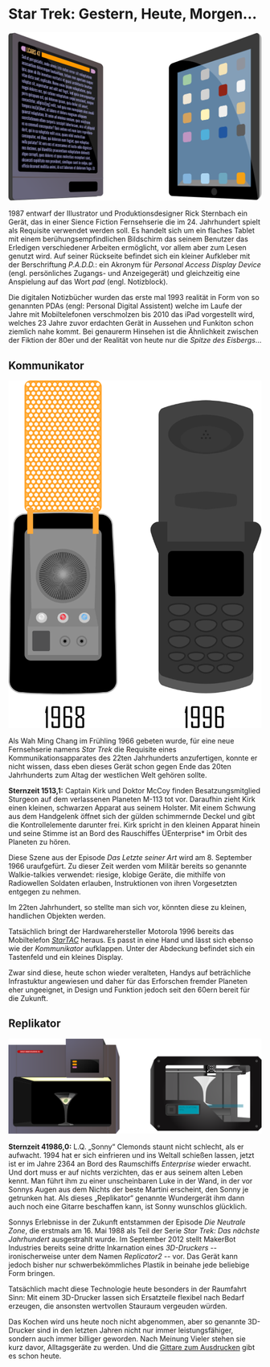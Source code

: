 Star Trek: Gestern, Heute, Morgen…
====================================

![PADD](res/padd.svg)

1987 entwarf der Illustrator und Produktionsdesigner Rick Sternbach ein Gerät,
das in einer Sience Fiction Fernsehserie die im 24. Jahrhundert spielt als
Requisite verwendet werden soll. Es handelt sich um ein flaches Tablet mit einem
berühungsempfindlichen Bildschirm das seinem Benutzer das Erledigen
verschiedener Arbeiten ermöglicht, vor allem aber zum Lesen genutzt wird. Auf
seiner Rückseite befindet sich ein kleiner Aufkleber mit der Berschriftung
*P.A.D.D.*: ein Akronym für *Personal Access Display Device* (engl.
persönliches Zugangs- und Anzeigegerät) und gleichzeitig eine Anspielung auf das
Wort *pad* (engl. Notizblock).

Die digitalen Notizbücher wurden das erste mal 1993 realität in Form von so
genannten PDAs (engl: Personal Digital Assistent) welche im Laufe der Jahre mit
Mobiltelefonen verschmolzen bis 2010 das iPad vorgestellt wird, welches 23 Jahre
zuvor erdachten Gerät in Aussehen und Funkiton schon ziemlich nahe kommt. Bei
genaurerm Hinsehen ist die Ähnlichkeit zwischen der Fiktion der 80er und der
Realität von heute nur die *Spitze des Eisbergs*...

Kommunikator
------------

![Kommuniaktor](res/communicator.svg)

Als Wah Ming Chang im Frühling 1966 gebeten wurde, für eine neue Fernsehserie
namens _Star Trek_ die Requisite eines Kommunikationsapparates des 22ten
Jahrhunderts anzufertigen, konnte er nicht wissen, dass eben dieses Gerät schon
gegen Ende das 20ten Jahrhunderts zum Altag der westlichen Welt gehören sollte.

__Sternzeit 1513,1:__ Captain Kirk und Doktor McCoy finden Besatzungsmitglied
Sturgeon auf dem verlassenen Planeten M-113 tot vor. Daraufhin zieht Kirk einen
kleinen, schwarzen Apparat aus seinem Holster. Mit einem Schwung aus dem
Handgelenk öffnet sich der gülden schimmernde Deckel und gibt die
Kontrollelemente darunter frei. Kirk spricht in den kleinen Apparat hinein und
seine Stimme ist an Bord des Rauschiffes ÜEnterprise* im Orbit des Planeten zu
hören.

Diese Szene aus der Episode _Das Letzte seiner Art_ wird am 8. September 1966
uraufgefürt. Zu dieser Zeit werden vom Militär bereits so genannte
Walkie-talkies verwendet: riesige, klobige Geräte, die mithilfe von Radiowellen
Soldaten erlauben, Instruktionen von ihren Vorgesetzten entgegen zu nehmen.

Im 22ten Jahrhundert, so stellte man sich vor, könnten diese zu kleinen,
handlichen Objekten werden.

Tatsächlich bringt der Hardwarehersteller Motorola 1996 bereits das Mobiltelefon
_[StarTAC]_ heraus. Es passt in eine Hand und lässt sich ebenso wie der
_Kommunikator_ aufklappen. Unter der Abdeckung befindet sich ein Tastenfeld und
ein kleines Display.

Zwar sind diese, heute schon wieder veralteten, Handys auf beträchliche
Infrastuktur angewiesen und daher für das Erforschen fremder Planeten eher
ungeeignet, in Design und Funktion jedoch seit den 60ern bereit für die Zukunft.

[StarTAC]: http://www.pcworld.com/article/123950/the_50_greatest_gadgets_of_the_past_50_years.html?page=2#item6

Replikator
----------

![Replikator](res/replicator2.svg)

__Sternzeit 41986,0:__ L.Q. „Sonny“ Clemonds staunt nicht schlecht, als er
aufwacht. 1994 hat er sich einfrieren und ins Weltall schießen lassen, jetzt ist
er im Jahre 2364 an Bord des Raumschiffs *Enterprise* wieder erwacht. Und dort
muss er auf nichts verzichten, das er aus seinem alten Leben kennt. Man führt
ihm zu einer unscheinbaren Luke in der Wand, in der vor Sonnys Augen aus dem
Nichts der beste Martini erscheint, den Sonny je getrunken hat. Als dieses
„Replikator“ genannte Wundergerät ihm dann auch noch eine Gitarre beschaffen
kann, ist Sonny wunschlos glücklich.

Sonnys Erlebnisse in der Zukunft entstammen der Episode _Die Neutrale Zone_, die
erstmals am 16. Mai 1988 als Teil der Serie _Star Trek: Das nächste Jahrhundert_
 ausgestrahlt wurde. Im September 2012 stellt MakerBot Industries bereits seine
dritte Inkarnation eines *3D-Druckers* -- ironischerweise unter dem Namen
*Replicator2* -- vor. Das Gerät kann jedoch bisher nur schwerbekömmliches
Plastik in beinahe jede beliebige Form bringen.

Tatsächlich macht diese Technologie heute besonders in der Raumfahrt Sinn: Mit
einem 3D-Drucker lassen sich Ersatzteile flexibel nach Bedarf erzeugen, die
ansonsten wertvollen Stauraum vergeuden würden.

Das Kochen wird uns heute noch nicht abgenommen, aber so genannte 3D-Drucker
sind in den letzten Jahren nicht nur immer leistungsfähiger, sondern auch immer
billiger geworden. Nach Meinung Vieler stehen sie kurz davor, Alltagsgeräte zu
werden. Und die [Gittare zum Ausdrucken] gibt es schon heute.

[Gittare zum Ausdrucken]: http://createdigitalmusic.com/2012/10/six-3d-printed-musical-instruments-and-what-3d-printing-could-do-for-musicians/
